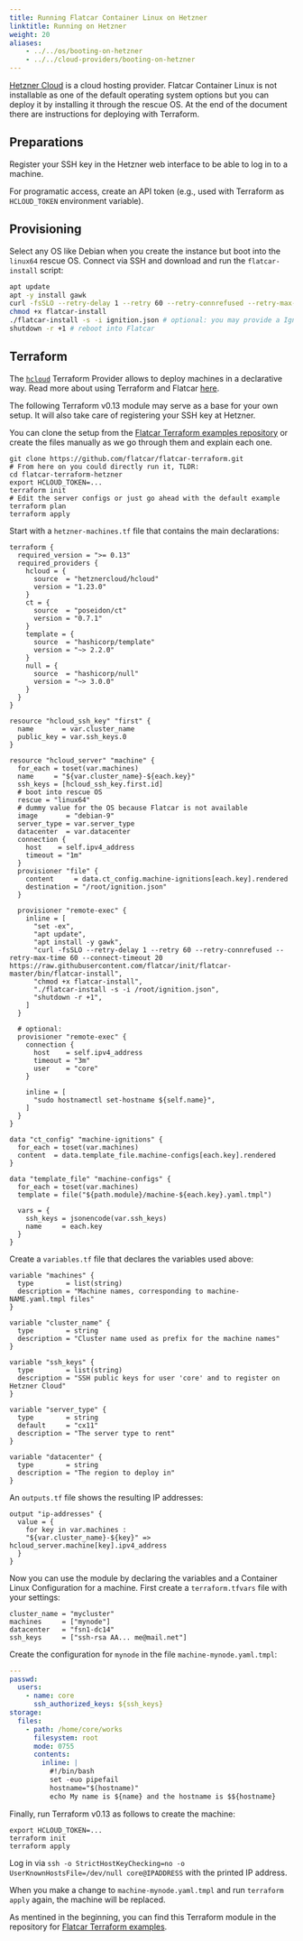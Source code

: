 ```yaml
---
title: Running Flatcar Container Linux on Hetzner
linktitle: Running on Hetzner
weight: 20
aliases:
    - ../../os/booting-on-hetzner
    - ../../cloud-providers/booting-on-hetzner
---
```


[Hetzner Cloud](https://www.hetzner.com/cloud) is a cloud hosting provider.
Flatcar Container Linux is not installable as one of the default operating system options but you can deploy it by installing it through the rescue OS.
At the end of the document there are instructions for deploying with Terraform.

## Preparations

Register your SSH key in the Hetzner web interface to be able to log in to a machine.

For programatic access, create an API token (e.g., used with Terraform as `HCLOUD_TOKEN` environment variable).

## Provisioning

Select any OS like Debian when you create the instance but boot into the `linux64` rescue OS.
Connect via SSH and download and run the `flatcar-install` script:

```sh
apt update
apt -y install gawk
curl -fsSLO --retry-delay 1 --retry 60 --retry-connrefused --retry-max-time 60 --connect-timeout 20 https://raw.githubusercontent.com/flatcar/init/flatcar-master/bin/flatcar-install
chmod +x flatcar-install
./flatcar-install -s -i ignition.json # optional: you may provide a Ignition Config as file, it should contain your SSH key
shutdown -r +1 # reboot into Flatcar
```

## Terraform

The [`hcloud`](https://registry.terraform.io/providers/hetznercloud/hcloud/latest/docs) Terraform Provider allows to deploy machines in a declarative way.
Read more about using Terraform and Flatcar [here](../../provisioning/terraform/).

The following Terraform v0.13 module may serve as a base for your own setup.
It will also take care of registering your SSH key at Hetzner.

You can clone the setup from the [Flatcar Terraform examples repository](https://github.com/flatcar/flatcar-terraform/tree/main/flatcar-terraform-hetzner) or create the files manually as we go through them and explain each one.

```
git clone https://github.com/flatcar/flatcar-terraform.git
# From here on you could directly run it, TLDR:
cd flatcar-terraform-hetzner
export HCLOUD_TOKEN=...
terraform init
# Edit the server configs or just go ahead with the default example
terraform plan
terraform apply
```

Start with a `hetzner-machines.tf` file that contains the main declarations:

```
terraform {
  required_version = ">= 0.13"
  required_providers {
    hcloud = {
      source  = "hetznercloud/hcloud"
      version = "1.23.0"
    }
    ct = {
      source  = "poseidon/ct"
      version = "0.7.1"
    }
    template = {
      source  = "hashicorp/template"
      version = "~> 2.2.0"
    }
    null = {
      source  = "hashicorp/null"
      version = "~> 3.0.0"
    }
  }
}

resource "hcloud_ssh_key" "first" {
  name       = var.cluster_name
  public_key = var.ssh_keys.0
}

resource "hcloud_server" "machine" {
  for_each = toset(var.machines)
  name     = "${var.cluster_name}-${each.key}"
  ssh_keys = [hcloud_ssh_key.first.id]
  # boot into rescue OS
  rescue = "linux64"
  # dummy value for the OS because Flatcar is not available
  image       = "debian-9"
  server_type = var.server_type
  datacenter  = var.datacenter
  connection {
    host    = self.ipv4_address
    timeout = "1m"
  }
  provisioner "file" {
    content     = data.ct_config.machine-ignitions[each.key].rendered
    destination = "/root/ignition.json"
  }

  provisioner "remote-exec" {
    inline = [
      "set -ex",
      "apt update",
      "apt install -y gawk",
      "curl -fsSLO --retry-delay 1 --retry 60 --retry-connrefused --retry-max-time 60 --connect-timeout 20 https://raw.githubusercontent.com/flatcar/init/flatcar-master/bin/flatcar-install",
      "chmod +x flatcar-install",
      "./flatcar-install -s -i /root/ignition.json",
      "shutdown -r +1",
    ]
  }

  # optional:
  provisioner "remote-exec" {
    connection {
      host    = self.ipv4_address
      timeout = "3m"
      user    = "core"
    }

    inline = [
      "sudo hostnamectl set-hostname ${self.name}",
    ]
  }
}

data "ct_config" "machine-ignitions" {
  for_each = toset(var.machines)
  content  = data.template_file.machine-configs[each.key].rendered
}

data "template_file" "machine-configs" {
  for_each = toset(var.machines)
  template = file("${path.module}/machine-${each.key}.yaml.tmpl")

  vars = {
    ssh_keys = jsonencode(var.ssh_keys)
    name     = each.key
  }
}
```

Create a `variables.tf` file that declares the variables used above:

```
variable "machines" {
  type        = list(string)
  description = "Machine names, corresponding to machine-NAME.yaml.tmpl files"
}

variable "cluster_name" {
  type        = string
  description = "Cluster name used as prefix for the machine names"
}

variable "ssh_keys" {
  type        = list(string)
  description = "SSH public keys for user 'core' and to register on Hetzner Cloud"
}

variable "server_type" {
  type        = string
  default     = "cx11"
  description = "The server type to rent"
}

variable "datacenter" {
  type        = string
  description = "The region to deploy in"
}
```

An `outputs.tf` file shows the resulting IP addresses:

```
output "ip-addresses" {
  value = {
    for key in var.machines :
    "${var.cluster_name}-${key}" => hcloud_server.machine[key].ipv4_address
  }
}
```

Now you can use the module by declaring the variables and a Container Linux Configuration for a machine.
First create a `terraform.tfvars` file with your settings:

```
cluster_name = "mycluster"
machines     = ["mynode"]
datacenter   = "fsn1-dc14"
ssh_keys     = ["ssh-rsa AA... me@mail.net"]
```

Create the configuration for `mynode` in the file `machine-mynode.yaml.tmpl`:

```yaml
---
passwd:
  users:
    - name: core
      ssh_authorized_keys: ${ssh_keys}
storage:
  files:
    - path: /home/core/works
      filesystem: root
      mode: 0755
      contents:
        inline: |
          #!/bin/bash
          set -euo pipefail
          hostname="$(hostname)"
          echo My name is ${name} and the hostname is $${hostname}
```

Finally, run Terraform v0.13 as follows to create the machine:

```
export HCLOUD_TOKEN=...
terraform init
terraform apply
```

Log in via `ssh -o StrictHostKeyChecking=no -o UserKnownHostsFile=/dev/null core@IPADDRESS` with the printed IP address.

When you make a change to `machine-mynode.yaml.tmpl` and run `terraform apply` again, the machine will be replaced.

As mentined in the beginning, you can find this Terraform module in the repository for [Flatcar Terraform examples](https://github.com/flatcar/flatcar-terraform/tree/main/hetzner).
